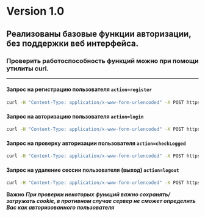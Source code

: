 Version 1.0
============
Реализованы базовые функции авторизации, без поддержки веб интерфейса.
----------------
### Проверить работоспособность функций можно при помощи утилиты curl.
----------------------------

#### Запрос на регистрацию пользователя `action=register`
```bash
curl -H "Content-Type: application/x-www-form-urlencoded" -X POST https://cb-collateral.pro/web/php/main.php?action=register -d "email=your@mail.com&password=your_password"
```

#### Запрос на авторизацию пользователя `action=login`
```bash
curl -H "Content-Type: application/x-www-form-urlencoded" -X POST https://cb-collateral.pro/web/php/main.php?action=login -c "/path/to/save/cookie" -d "email=your@mail.com&password=your_password"
```

#### Запрос на проверку авторизации пользователя `action=checkLogged`
```bash
curl -H "Content-Type: application/x-www-form-urlencoded" -X POST https://cb-collateral.pro/web/php/main.php?action=checkLogged -b "/path/to/load/cookie"
```

#### Запрос на удаление сессии пользователя (выход) `action=logout`
```bash
curl -H "Content-Type: application/x-www-form-urlencoded" -X POST https://cb-collateral.pro/web/php/main.php?action=logout -b "/path/to/load/cookie"
```

**Важно**
***При проверки некоторых функций важно сохранять/загружать cookie, в противном случае сервер не сможет определить Вас как авторизованного пользователя***